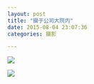 ```yaml
---
layout: post
title: "摄于公司大院内"
date: 2015-08-04 23:07:36
categories: 摄影

---
```

![](http://imglf1.ph.126.net/eRE2oheDzWOFjyS6WEH1BA==/6630255226607125264.jpg)

![](http://imglf0.ph.126.net/_5SrakLj4UZp4TJ4wU_HjA==/6630321197304793056.jpg)